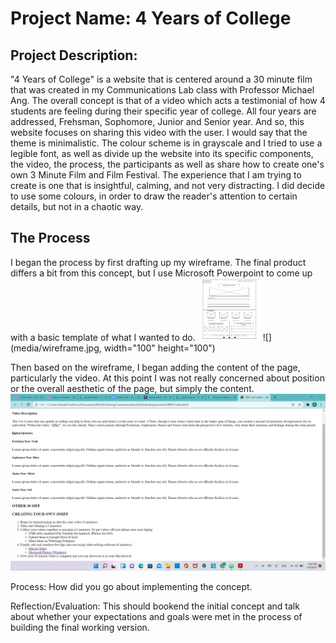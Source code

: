 # Project Name: 4 Years of College

## Project Description: 

"4 Years of College" is a website that is centered around a 30 minute film that was created in my Communications Lab class with Professor Michael Ang. The overall concept is that of a video which acts a testimonial of how 4 students are feeling during their specific year of college. All four years are addressed, Frehsman, Sophomore, Junior and Senior year. And so, this website focuses on sharing this video with the user. I would say that the theme is minimalistic. The colour scheme is in grayscale and I tried to use a legible font, as well as divide up the website into its specific components, the video, the process, the participants as well as share how to create one's own 3 Minute Film and Film Festival. The experience that I am trying to create is one that is insightful, calming, and not very distracting. I did decide to use some colours, in order to draw the reader's attention to certain details, but not in a chaotic way.  

## The Process

I began the process by first drafting up my wireframe. The final product differs a bit from this concept, but I use Microsoft Powerpoint to come up with a basic template of what I wanted to do. 
<img src="media/wireframe.jpg" width="100" height="100">
![](media/wireframe.jpg, width="100" height="100")

Then based on the wireframe, I began adding the content of the page, particularly the video. At this point I was not really concerned about position or the overall aesthetic of the page, but simply the content. 
![](media/30MFF6.jpg)



Process: How did you go about implementing the concept.


Reflection/Evaluation: This should bookend the initial concept and talk about whether your expectations and goals were met in the process of building the final working version.
